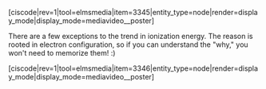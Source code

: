 <div style="float:right;margin:auto"><ebook-button title="Ionization Energies" link="https://genchem.science.psu.edu/04-2-ionization-energies"></ebook-button></div>




[ciscode|rev=1|tool=elmsmedia|item=3345|entity_type=node|render=display_mode|display_mode=mediavideo__poster]


There are a few exceptions to the trend in ionization energy.  The reason is rooted in electron configuration, so if you can understand the "why," you won't need to memorize them! :)

[ciscode|rev=1|tool=elmsmedia|item=3346|entity_type=node|render=display_mode|display_mode=mediavideo__poster]